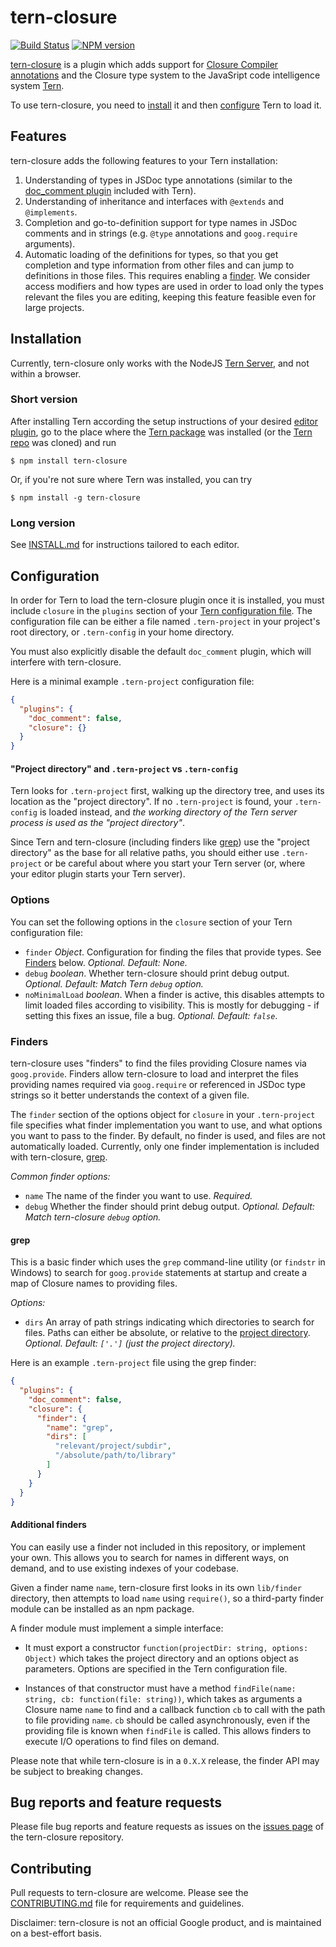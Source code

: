 # tern-closure

[![Build Status](https://secure.travis-ci.org/google/tern-closure.png)](http://travis-ci.org/google/tern-closure)
[![NPM version](https://img.shields.io/npm/v/tern-closure.svg)](https://www.npmjs.org/package/tern-closure)

[tern-closure][tern-closure] is a plugin which adds support for [Closure
Compiler annotations][compiler] and the Closure type system to the JavaSript
code intelligence system [Tern][tern].

To use tern-closure, you need to [install](#installation) it and then
[configure](#configuration) Tern to load it.

## Features

tern-closure adds the following features to your Tern installation:

1. Understanding of types in JSDoc type annotations (similar to the
   [doc_comment plugin][doc_comment] included with Tern).
2. Understanding of inheritance and interfaces with `@extends` and
   `@implements`.
3. Completion and go-to-definition support for type names in JSDoc comments and
   in strings (e.g. `@type` annotations and `goog.require` arguments).
4. Automatic loading of the definitions for types, so that you get completion
   and type information from other files and can jump to definitions in those
   files. This requires enabling a [finder](#finders). We consider access
   modifiers and how types are used in order to load only the types relevant
   the files you are editing, keeping this feature feasible even for large
   projects.


## <a name="installation"></a> Installation

Currently, tern-closure only works with the NodeJS [Tern Server][tern-server],
and not within a browser.

### Short version

After installing Tern according the setup instructions of your desired [editor
plugin][tern-editor], go to the place where the [Tern package][tern-npm] was
installed (or the [Tern repo][tern-repo] was cloned) and run

```
$ npm install tern-closure
```
Or, if you're not sure where Tern was installed, you can try
```
$ npm install -g tern-closure
```

### Long version

See [INSTALL.md](INSTALL.md) for instructions tailored to each editor.

## <a name="configuration"></a> Configuration

In order for Tern to load the tern-closure plugin once it is installed, you must
include `closure` in the `plugins` section of your [Tern configuration
file][tern-config]. The configuration file can be either a file named
`.tern-project` in your project's root directory, or `.tern-config` in your home
directory.

You must also explicitly disable the default `doc_comment` plugin, which will
interfere with tern-closure.

Here is a minimal example `.tern-project` configuration file:

```json
{
  "plugins": {
    "doc_comment": false,
    "closure": {}
  }
}
```

<a name="project-dir"></a>
#### "Project directory" and `.tern-project` vs `.tern-config`

Tern looks for `.tern-project` first, walking up the directory tree, and uses
its location as the "project directory". If no `.tern-project` is found, your
`.tern-config` is loaded instead, and *the working directory of the Tern server
process is used as the "project directory"*.

Since Tern and tern-closure (including finders like [grep](#grep)) use the
"project directory" as the base for all relative paths, you should either use
`.tern-project` or be careful about where you start your Tern server (or, where
your editor plugin starts your Tern server).

### Options

You can set the following options in the `closure` section of your Tern
configuration file:

 * `finder` *Object*. Configuration for finding the files that provide types.
   See [Finders](#finders) below. *Optional. Default: None.*
 * `debug` *boolean*. Whether tern-closure should print debug output. *Optional.
   Default: Match Tern `debug` option.*
 * `noMinimalLoad` *boolean*. When a finder is active, this disables attempts to
   limit loaded files according to visibility. This is mostly for debugging - if
   setting this fixes an issue, file a bug. *Optional. Default: `false`*.

### <a name="finders"></a> Finders 

tern-closure uses "finders" to find the files providing Closure names via
`goog.provide`. Finders allow tern-closure to load and interpret the files
providing names required via `goog.require` or referenced in JSDoc type strings
so it better understands the context of a given file.

The `finder` section of the options object for `closure` in your `.tern-project`
file specifies what finder implementation you want to use, and what options you
want to pass to the finder. By default, no finder is used, and files are not
automatically loaded. Currently, only one finder implementation is included with
tern-closure, [grep](#grep).

*Common finder options:*

 * `name` The name of the finder you want to use. *Required.*
 * `debug` Whether the finder should print debug output. *Optional. Default:
   Match tern-closure `debug` option.*

#### <a name="grep"></a> grep

This is a basic finder which uses the `grep` command-line utility (or `findstr`
in Windows) to search for `goog.provide` statements at startup and create a map
of Closure names to providing files.

*Options:*

 * `dirs` An array of path strings indicating which directories to search for
   files. Paths can either be absolute, or relative to the [project
   directory](#project-dir).  *Optional. Default: `['.']` (just the project
   directory).*

Here is an example `.tern-project` file using the grep finder:

```json
{
  "plugins": {
    "doc_comment": false,
    "closure": {
      "finder": {
        "name": "grep",
        "dirs": [
          "relevant/project/subdir",
          "/absolute/path/to/library"
        ]
      }
    }
  }
}
```

#### Additional finders

You can easily use a finder not included in this repository, or implement your
own. This allows you to search for names in different ways, on demand, and to
use existing indexes of your codebase.

Given a finder name `name`, tern-closure first looks in its own `lib/finder`
directory, then attempts to load `name` using `require()`, so a third-party
finder module can be installed as an npm package.

A finder module must implement a simple interface:

 * It must export a constructor `function(projectDir: string, options: Object)`
   which takes the project directory and an options object as parameters.
   Options are specified in the Tern configuration file.
 
 * Instances of that constructor must have a method `findFile(name: string, cb:
   function(file: string))`, which takes as arguments a Closure name `name` to
   find and a callback function `cb` to call with the path to file providing
   `name`. `cb` should be called asynchronously, even if the providing file is
   known when `findFile` is called. This allows finders to execute I/O
   operations to find files on demand.

Please note that while tern-closure is in a `0.X.X` release, the finder API may
be subject to breaking changes.

## Bug reports and feature requests

Please file bug reports and feature requests as issues on the [issues
page][tern-closure-issues] of the tern-closure repository.

## Contributing

Pull requests to tern-closure are welcome. Please see the
[CONTRIBUTING.md](CONTRIBUTING.md) file for requirements and guidelines.

Disclaimer: tern-closure is not an official Google product, and is maintained on
a best-effort basis.

[compiler]: https://developers.google.com/closure/compiler/docs/js-for-compiler
[doc_comment]: http://ternjs.net/doc/manual.html#plugin_doc_comment
[npm]: https://www.npmjs.org/
[tern-closure-issues]: https://github.com/google/tern-closure/issues
[tern-closure]: https://github.com/google/tern-closure
[tern-config]: http://ternjs.net/doc/manual.html#configuration
[tern-editor]: http://ternjs.net/doc/manual.html#editor
[tern-npm]: https://www.npmjs.org/package/tern
[tern-repo]: https://github.com/marijnh/tern
[tern-server]: http://ternjs.net/doc/manual.html#server
[tern]: http://ternjs.net
